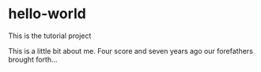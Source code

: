 # hello-world
This is the tutorial project

This is a little bit about me. Four score and seven years ago our forefathers brought forth...
